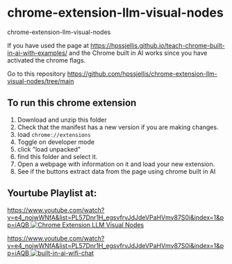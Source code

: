 # chrome-extension-llm-visual-nodes
chrome-extension-llm-visual-nodes


If you have used the page at https://hpssjellis.github.io/teach-chrome-built-in-ai-with-examples/ and the Chrome built in AI works since 
you have activated the chrome flags.

Go to this repository
https://github.com/hpssjellis/chrome-extension-llm-visual-nodes/tree/main



## To run this chrome extension

1. Download and unzip this folder
2. Check that the manifest has a new version if you are making changes.
3. load ```chrome://extensions```
4. Toggle on developer mode
5. click "load unpacked"
6. find this folder and select it.
7. Open a webpage with information on it and load your new extension.
8. See if the buttons extract data from the page using chrome built in AI



## Yourtube Playlist at:


[https://www.youtube.com/watch?v=e4_nojwWNfA&list=PL57Dnr1H_egsvfrvJdJdeVPaHVmy87S0i&index=1&pp=iAQB
![Chrome Extension LLM Visual Nodes](https://img.youtube.com/e4_nojwWNfA/0.jpg)](https://www.youtube.com/watch?v=e4_nojwWNfA&list=PL57Dnr1H_egsvfrvJdJdeVPaHVmy87S0i&index=1&pp=iAQB)






[https://www.youtube.com/watch?v=e4_nojwWNfA&list=PL57Dnr1H_egsvfrvJdJdeVPaHVmy87S0i&index=1&pp=iAQB
![built-in-ai-wifi-chat](https://img.youtube.com/vi/e4_nojwWNfA/0.jpg)](https://www.youtube.com/watch?v=e4_nojwWNfA&list=PL57Dnr1H_egsvfrvJdJdeVPaHVmy87S0i&index=1&pp=iAQB)







